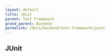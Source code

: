```yaml
---
layout: default
title: JUnit
parent: Test Framework
grand_parent: Backend
permalink: /docs/backend/test-framework/junit
---
```


## JUnit